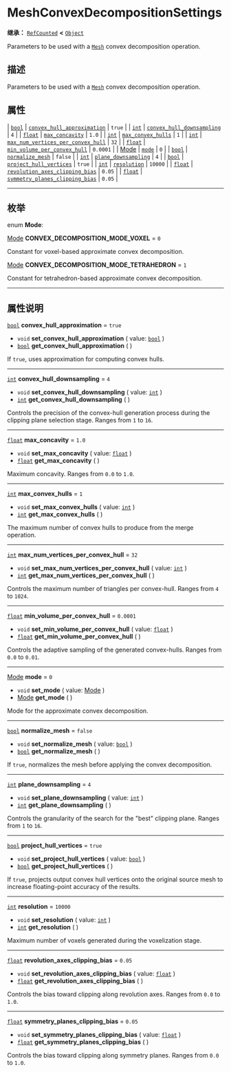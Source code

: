 <!-- ⚠ 请勿编辑本文件 ⚠ -->
<!-- 本文档使用脚本从 WeDot 引擎源码仓库生成。 -->
<!-- 生成脚本：https://github.com/WeDot-Engine/WeDot/tree/4.3/doc/tools/make_md.py； -->
<!-- 原文件：https://github.com/WeDot-Engine/WeDot/tree/4.3/doc/classes/MeshConvexDecompositionSettings.xml。 -->

<div id="_class_meshconvexdecompositionsettings"></div>

# MeshConvexDecompositionSettings

**继承：** [`RefCounted`](class_refcounted.md) **<** [`Object`](class_object.md)

Parameters to be used with a [`Mesh`](class_mesh.md) convex decomposition operation.

## 描述

Parameters to be used with a [`Mesh`](class_mesh.md) convex decomposition operation.

## 属性

| [`bool`](class_bool.md)                            | [`convex_hull_approximation`](#class_meshconvexdecompositionsettings_property_convex_hull_approximation)               | ``true``   |
| [`int`](class_int.md)                              | [`convex_hull_downsampling`](#class_meshconvexdecompositionsettings_property_convex_hull_downsampling)                 | ``4``      |
| [`float`](class_float.md)                          | [`max_concavity`](#class_meshconvexdecompositionsettings_property_max_concavity)                                       | ``1.0``    |
| [`int`](class_int.md)                              | [`max_convex_hulls`](#class_meshconvexdecompositionsettings_property_max_convex_hulls)                                 | ``1``      |
| [`int`](class_int.md)                              | [`max_num_vertices_per_convex_hull`](#class_meshconvexdecompositionsettings_property_max_num_vertices_per_convex_hull) | ``32``     |
| [`float`](class_float.md)                          | [`min_volume_per_convex_hull`](#class_meshconvexdecompositionsettings_property_min_volume_per_convex_hull)             | ``0.0001`` |
| [Mode](#enum_meshconvexdecompositionsettings_mode) | [`mode`](#class_meshconvexdecompositionsettings_property_mode)                                                         | ``0``      |
| [`bool`](class_bool.md)                            | [`normalize_mesh`](#class_meshconvexdecompositionsettings_property_normalize_mesh)                                     | ``false``  |
| [`int`](class_int.md)                              | [`plane_downsampling`](#class_meshconvexdecompositionsettings_property_plane_downsampling)                             | ``4``      |
| [`bool`](class_bool.md)                            | [`project_hull_vertices`](#class_meshconvexdecompositionsettings_property_project_hull_vertices)                       | ``true``   |
| [`int`](class_int.md)                              | [`resolution`](#class_meshconvexdecompositionsettings_property_resolution)                                             | ``10000``  |
| [`float`](class_float.md)                          | [`revolution_axes_clipping_bias`](#class_meshconvexdecompositionsettings_property_revolution_axes_clipping_bias)       | ``0.05``   |
| [`float`](class_float.md)                          | [`symmetry_planes_clipping_bias`](#class_meshconvexdecompositionsettings_property_symmetry_planes_clipping_bias)       | ``0.05``   |

<!-- rst-class:: classref-section-separator -->

---

## 枚举

<div id="_class_enum_meshconvexdecompositionsettings_mode"></div>

enum **Mode**: <div id="enum_meshconvexdecompositionsettings_mode"></div>

<div id="_class_meshconvexdecompositionsettings_constant_convex_decomposition_mode_voxel"></div>

[Mode](#enum_meshconvexdecompositionsettings_mode) **CONVEX_DECOMPOSITION_MODE_VOXEL** = ``0``

Constant for voxel-based approximate convex decomposition.

<div id="_class_meshconvexdecompositionsettings_constant_convex_decomposition_mode_tetrahedron"></div>

[Mode](#enum_meshconvexdecompositionsettings_mode) **CONVEX_DECOMPOSITION_MODE_TETRAHEDRON** = ``1``

Constant for tetrahedron-based approximate convex decomposition.

<!-- rst-class:: classref-section-separator -->

---

## 属性说明

<div id="_class_meshconvexdecompositionsettings_property_convex_hull_approximation"></div>

[`bool`](class_bool.md) **convex_hull_approximation** = ``true`` <div id="class_meshconvexdecompositionsettings_property_convex_hull_approximation"></div>

- `void` **set_convex_hull_approximation** ( value: [`bool`](class_bool.md) )
- [`bool`](class_bool.md) **get_convex_hull_approximation** ( )

If `true`, uses approximation for computing convex hulls.

<!-- rst-class:: classref-item-separator -->

---

<div id="_class_meshconvexdecompositionsettings_property_convex_hull_downsampling"></div>

[`int`](class_int.md) **convex_hull_downsampling** = ``4`` <div id="class_meshconvexdecompositionsettings_property_convex_hull_downsampling"></div>

- `void` **set_convex_hull_downsampling** ( value: [`int`](class_int.md) )
- [`int`](class_int.md) **get_convex_hull_downsampling** ( )

Controls the precision of the convex-hull generation process during the clipping plane selection stage. Ranges from `1` to `16`.

<!-- rst-class:: classref-item-separator -->

---

<div id="_class_meshconvexdecompositionsettings_property_max_concavity"></div>

[`float`](class_float.md) **max_concavity** = ``1.0`` <div id="class_meshconvexdecompositionsettings_property_max_concavity"></div>

- `void` **set_max_concavity** ( value: [`float`](class_float.md) )
- [`float`](class_float.md) **get_max_concavity** ( )

Maximum concavity. Ranges from `0.0` to `1.0`.

<!-- rst-class:: classref-item-separator -->

---

<div id="_class_meshconvexdecompositionsettings_property_max_convex_hulls"></div>

[`int`](class_int.md) **max_convex_hulls** = ``1`` <div id="class_meshconvexdecompositionsettings_property_max_convex_hulls"></div>

- `void` **set_max_convex_hulls** ( value: [`int`](class_int.md) )
- [`int`](class_int.md) **get_max_convex_hulls** ( )

The maximum number of convex hulls to produce from the merge operation.

<!-- rst-class:: classref-item-separator -->

---

<div id="_class_meshconvexdecompositionsettings_property_max_num_vertices_per_convex_hull"></div>

[`int`](class_int.md) **max_num_vertices_per_convex_hull** = ``32`` <div id="class_meshconvexdecompositionsettings_property_max_num_vertices_per_convex_hull"></div>

- `void` **set_max_num_vertices_per_convex_hull** ( value: [`int`](class_int.md) )
- [`int`](class_int.md) **get_max_num_vertices_per_convex_hull** ( )

Controls the maximum number of triangles per convex-hull. Ranges from `4` to `1024`.

<!-- rst-class:: classref-item-separator -->

---

<div id="_class_meshconvexdecompositionsettings_property_min_volume_per_convex_hull"></div>

[`float`](class_float.md) **min_volume_per_convex_hull** = ``0.0001`` <div id="class_meshconvexdecompositionsettings_property_min_volume_per_convex_hull"></div>

- `void` **set_min_volume_per_convex_hull** ( value: [`float`](class_float.md) )
- [`float`](class_float.md) **get_min_volume_per_convex_hull** ( )

Controls the adaptive sampling of the generated convex-hulls. Ranges from `0.0` to `0.01`.

<!-- rst-class:: classref-item-separator -->

---

<div id="_class_meshconvexdecompositionsettings_property_mode"></div>

[Mode](#enum_meshconvexdecompositionsettings_mode) **mode** = ``0`` <div id="class_meshconvexdecompositionsettings_property_mode"></div>

- `void` **set_mode** ( value: [Mode](#enum_meshconvexdecompositionsettings_mode) )
- [Mode](#enum_meshconvexdecompositionsettings_mode) **get_mode** ( )

Mode for the approximate convex decomposition.

<!-- rst-class:: classref-item-separator -->

---

<div id="_class_meshconvexdecompositionsettings_property_normalize_mesh"></div>

[`bool`](class_bool.md) **normalize_mesh** = ``false`` <div id="class_meshconvexdecompositionsettings_property_normalize_mesh"></div>

- `void` **set_normalize_mesh** ( value: [`bool`](class_bool.md) )
- [`bool`](class_bool.md) **get_normalize_mesh** ( )

If `true`, normalizes the mesh before applying the convex decomposition.

<!-- rst-class:: classref-item-separator -->

---

<div id="_class_meshconvexdecompositionsettings_property_plane_downsampling"></div>

[`int`](class_int.md) **plane_downsampling** = ``4`` <div id="class_meshconvexdecompositionsettings_property_plane_downsampling"></div>

- `void` **set_plane_downsampling** ( value: [`int`](class_int.md) )
- [`int`](class_int.md) **get_plane_downsampling** ( )

Controls the granularity of the search for the "best" clipping plane. Ranges from `1` to `16`.

<!-- rst-class:: classref-item-separator -->

---

<div id="_class_meshconvexdecompositionsettings_property_project_hull_vertices"></div>

[`bool`](class_bool.md) **project_hull_vertices** = ``true`` <div id="class_meshconvexdecompositionsettings_property_project_hull_vertices"></div>

- `void` **set_project_hull_vertices** ( value: [`bool`](class_bool.md) )
- [`bool`](class_bool.md) **get_project_hull_vertices** ( )

If `true`, projects output convex hull vertices onto the original source mesh to increase floating-point accuracy of the results.

<!-- rst-class:: classref-item-separator -->

---

<div id="_class_meshconvexdecompositionsettings_property_resolution"></div>

[`int`](class_int.md) **resolution** = ``10000`` <div id="class_meshconvexdecompositionsettings_property_resolution"></div>

- `void` **set_resolution** ( value: [`int`](class_int.md) )
- [`int`](class_int.md) **get_resolution** ( )

Maximum number of voxels generated during the voxelization stage.

<!-- rst-class:: classref-item-separator -->

---

<div id="_class_meshconvexdecompositionsettings_property_revolution_axes_clipping_bias"></div>

[`float`](class_float.md) **revolution_axes_clipping_bias** = ``0.05`` <div id="class_meshconvexdecompositionsettings_property_revolution_axes_clipping_bias"></div>

- `void` **set_revolution_axes_clipping_bias** ( value: [`float`](class_float.md) )
- [`float`](class_float.md) **get_revolution_axes_clipping_bias** ( )

Controls the bias toward clipping along revolution axes. Ranges from `0.0` to `1.0`.

<!-- rst-class:: classref-item-separator -->

---

<div id="_class_meshconvexdecompositionsettings_property_symmetry_planes_clipping_bias"></div>

[`float`](class_float.md) **symmetry_planes_clipping_bias** = ``0.05`` <div id="class_meshconvexdecompositionsettings_property_symmetry_planes_clipping_bias"></div>

- `void` **set_symmetry_planes_clipping_bias** ( value: [`float`](class_float.md) )
- [`float`](class_float.md) **get_symmetry_planes_clipping_bias** ( )

Controls the bias toward clipping along symmetry planes. Ranges from `0.0` to `1.0`.

[^virtual]: 本方法通常需要用户覆盖才能生效。
[^const]: 本方法无副作用，不会修改该实例的任何成员变量。
[^vararg]: 本方法除了能接受在此处描述的参数外，还能够继续接受任意数量的参数。
[^constructor]: 本方法用于构造某个类型。
[^static]: 调用本方法无需实例，可直接使用类名进行调用。
[^operator]: 本方法描述的是使用本类型作为左操作数的有效运算符。
[^bitfield]: 这个值是由下列位标志构成位掩码的整数。
[^void]: 无返回值。
